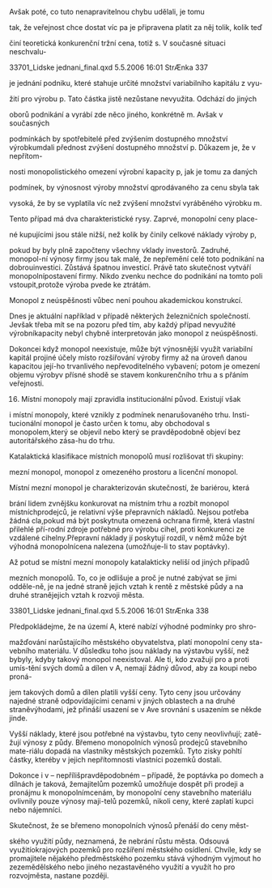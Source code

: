 
Avšak poté, co tuto nenapravitelnou chybu udělali, je tomu

tak, že veřejnost chce dostat víc pa je připravena platit za něj tolik, kolik teď

činí teoretická konkurenční tržní cena, totiž s. V současné situaci neschvalu-

33701_Lidske jednani_final.qxd 5.5.2006 16:01 StrÆnka 337

je jednání podniku, které stahuje určité množství variabilního kapitálu z vyu-

žití pro výrobu p. Tato částka jistě nezůstane nevyužita. Odchází do jiných

oborů podnikání a vyrábí zde něco jiného, konkrétně m. Avšak v současných

podmínkách by spotřebitelé před zvýšením dostupného množství výrobkumdali přednost zvýšení dostupného množství p. Důkazem je, že v nepřítom-

nosti monopolistického omezení výrobní kapacity p, jak je tomu za daných

podmínek, by výnosnost výroby množství qprodávaného za cenu sbyla tak

vysoká, že by se vyplatila víc než zvýšení množství vyráběného výrobku m.

Tento případ má dva charakteristické rysy. Zaprvé, monopolní ceny place-

né kupujícími jsou stále nižší, než kolik by činily celkové náklady výroby p,

pokud by byly plně započteny všechny vklady investorů. Zadruhé, monopol-ní výnosy firmy jsou tak malé, že nepřemění celé toto podnikání na dobrouinvestici. Zůstává špatnou investicí. Právě tato skutečnost vytváří monopolnípostavení firmy. Nikdo zvenku nechce do podnikání na tomto poli vstoupit,protože výroba pvede ke ztrátám.

Monopol z neúspěšnosti vůbec není pouhou akademickou konstrukcí.

Dnes je aktuální například v případě některých železničních společností. Jevšak třeba mít se na pozoru před tím, aby každý případ nevyužité výrobníkapacity nebyl chybně interpretován jako monopol z neúspěšnosti.

Dokoncei když monopol neexistuje, může být výnosnější využít variabilní kapitál projiné účely místo rozšiřování výroby firmy až na úroveň danou kapacitou její-ho trvanlivého nepřevoditelného vybavení; potom je omezení objemu výrobyv přísné shodě se stavem konkurenčního trhu a s přáním veřejnosti.

16. Místní monopoly mají zpravidla institucionální původ. Existují však

i místní monopoly, které vznikly z podmínek nenarušovaného trhu. Insti-tucionální monopol je často určen k tomu, aby obchodoval s monopolem,který se objevil nebo který se pravděpodobně objeví bez autoritářského zása-hu do trhu.

Katalaktická klasifikace místních monopolů musí rozlišovat tři skupiny:

mezní monopol, monopol z omezeného prostoru a licenční monopol.

Místní mezní monopol je charakterizován skutečností, že bariérou, která

brání lidem zvnějšku konkurovat na místním trhu a rozbít monopol místníchprodejců, je relativní výše přepravních nákladů. Nejsou potřeba žádná cla,pokud má být poskytnuta omezená ochrana firmě, která vlastní přilehlé pří-rodní zdroje potřebné pro výrobu cihel, proti konkurenci ze vzdálené cihelny.Přepravní náklady jí poskytují rozdíl, v němž může být výhodná monopolnícena nalezena (umožňuje-li to stav poptávky).

Až potud se místní mezní monopoly katalakticky neliší od jiných případů

mezních monopolů. To, co je odlišuje a proč je nutné zabývat se jimi odděle-ně, je na jedné straně jejich vztah k rentě z městské půdy a na druhé stranějejich vztah k rozvoji města.

33801_Lidske jednani_final.qxd 5.5.2006 16:01 StrÆnka 338

Předpokládejme, že na území A, které nabízí výhodné podmínky pro shro-

mažďování narůstajícího městského obyvatelstva, platí monopolní ceny sta-vebního materiálu. V důsledku toho jsou náklady na výstavbu vyšší, než bybyly, kdyby takový monopol neexistoval. Ale ti, kdo zvažují pro a proti umís-tění svých domů a dílen v A, nemají žádný důvod, aby za koupi nebo proná-

jem takových domů a dílen platili vyšší ceny. Tyto ceny jsou určovány najedné straně odpovídajícími cenami v jiných oblastech a na druhé straněvýhodami, jež přináší usazení se v Ave srovnání s usazením se někde jinde.

Vyšší náklady, které jsou potřebné na výstavbu, tyto ceny neovlivňují; zatě-žují výnosy z půdy. Břemeno monopolních výnosů prodejců stavebního mate-riálu dopadá na vlastníky městských pozemků. Tyto zisky pohltí částky, kteréby v jejich nepřítomnosti vlastníci pozemků dostali.

Dokonce i v – nepřílišpravděpodobném – případě, že poptávka po domech a dílnách je taková, žemajitelům pozemků umožňuje dospět při prodeji a pronájmu k monopolnímcenám, by monopolní ceny stavebního materiálu ovlivnily pouze výnosy maji-telů pozemků, nikoli ceny, které zaplatí kupci nebo nájemníci.

Skutečnost, že se břemeno monopolních výnosů přenáší do ceny měst-

ského využití půdy, neznamená, že nebrání růstu města. Odsouvá využitíokrajových pozemků pro rozšíření městského osídlení. Chvíle, kdy se promajitele nějakého předměstského pozemku stává výhodným vyjmout ho zezemědělského nebo jiného nezastavěného využití a využít ho pro rozvojměsta, nastane později.

